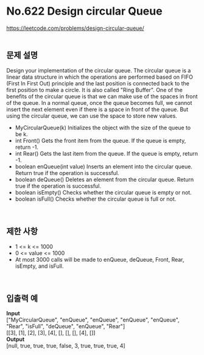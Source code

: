 # No.622 Design circular Queue
https://leetcode.com/problems/design-circular-queue/  
</br>

## 문제 설명
Design your implementation of the circular queue. The circular queue is a linear data structure in which the operations are performed based on FIFO (First In First Out) principle and the last position is connected back to the first position to make a circle. It is also called "Ring Buffer".
One of the benefits of the circular queue is that we can make use of the spaces in front of the queue. In a normal queue, once the queue becomes full, we cannot insert the next element even if there is a space in front of the queue. But using the circular queue, we can use the space to store new values.
* MyCircularQueue(k) Initializes the object with the size of the queue to be k.
* int Front() Gets the front item from the queue. If the queue is empty, return -1.
* int Rear() Gets the last item from the queue. If the queue is empty, return -1.
* boolean enQueue(int value) Inserts an element into the circular queue. Return true if the operation is successful.
* boolean deQueue() Deletes an element from the circular queue. Return true if the operation is successful.
* boolean isEmpty() Checks whether the circular queue is empty or not.
* boolean isFull() Checks whether the circular queue is full or not.  
</br>

## 제한 사항
* 1 <= k <= 1000
* 0 <= value <= 1000
* At most 3000 calls will be made to enQueue, deQueue, Front, Rear, isEmpty, and isFull.  
</br>

## 입출력 예
**Input**  
["MyCircularQueue", "enQueue", "enQueue", "enQueue", "enQueue", "Rear", "isFull", "deQueue", "enQueue", "Rear"]  
[[3], [1], [2], [3], [4], [], [], [], [4], []]  
**Output**  
[null, true, true, true, false, 3, true, true, true, 4]  
</br>

